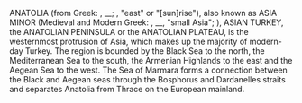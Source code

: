ANATOLIA (from Greek: , __; , "east" or "[sun]rise"), also known as ASIA MINOR (Medieval and Modern Greek: , __, "small Asia"; ), ASIAN TURKEY, the ANATOLIAN PENINSULA or the ANATOLIAN PLATEAU, is the westernmost protrusion of Asia, which makes up the majority of modern-day Turkey. The region is bounded by the Black Sea to the north, the Mediterranean Sea to the south, the Armenian Highlands to the east and the Aegean Sea to the west. The Sea of Marmara forms a connection between the Black and Aegean seas through the Bosphorus and Dardanelles straits and separates Anatolia from Thrace on the European mainland.
